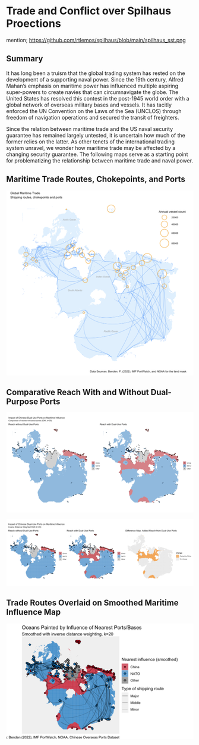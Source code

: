 # Trade and Conflict over Spilhaus Proections 

mention;  https://github.com/rtlemos/spilhaus/blob/main/spilhaus_sst.png  
## Summary

It has long been a truism that the global trading system has rested on the development of a supporting naval power. Since the 19th century, Alfred Mahan’s emphasis on maritime power has influenced multiple aspiring super-powers to create navies that can circumnavigate the globe. The United States has resolved this contest in the post-1945 world order with a global network of overseas military bases and vessels. It has tacitly enforced the UN Convention on the Laws of the Sea (UNCLOS) through freedom of navigation operations and secured the transit of freighters.  


Since the relation between maritime trade and the US naval security guarantee has remained largely untested, it is uncertain how much of the former relies on the latter. As other tenets of the international trading system unravel, we wonder how maritime trade may be affected by a changing security guarantee.  The following maps serve as a starting point for problematizing the relationship between maritime trade and naval power.


 ## Maritime Trade Routes, Chokepoints, and Ports
 
 <p align="center">
  <img src="maps/spilhaus_map_1.png" width="600"/>
</p>


## Comparative Reach With and Without Dual-Purpose Ports 

 <p align="center">
  <img src="maps/spilhaus_map_2.2.png" width="700"/>
</p>



 <p align="center">
  <img src="maps/spilhaus_map_2.3.png" width="700"/>
</p>


## Trade Routes Overlaid on Smoothed Maritime Influence Map

 <p align="center">
  <img src="maps/spilhaus_map_3.png" width="700"/>
</p>
